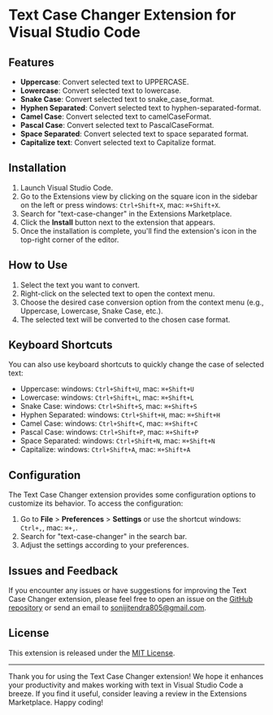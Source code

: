# Text Case Changer Extension for Visual Studio Code

## Features

- **Uppercase**: Convert selected text to UPPERCASE.
- **Lowercase**: Convert selected text to lowercase.
- **Snake Case**: Convert selected text to snake_case_format.
- **Hyphen Separated**: Convert selected text to hyphen-separated-format.
- **Camel Case**: Convert selected text to camelCaseFormat.
- **Pascal Case**: Convert selected text to PascalCaseFormat.
- **Space Separated**: Convert selected text to space separated format.
- **Capitalize text**: Convert selected text to Capitalize format.

## Installation

1. Launch Visual Studio Code.
2. Go to the Extensions view by clicking on the square icon in the sidebar on the left or press windows: `Ctrl+Shift+X`, mac: `⌘+Shift+X`.
3. Search for "text-case-changer" in the Extensions Marketplace.
4. Click the **Install** button next to the extension that appears.
5. Once the installation is complete, you'll find the extension's icon in the top-right corner of the editor.

## How to Use

1. Select the text you want to convert.
2. Right-click on the selected text to open the context menu.
3. Choose the desired case conversion option from the context menu (e.g., Uppercase, Lowercase, Snake Case, etc.).
4. The selected text will be converted to the chosen case format.

## Keyboard Shortcuts

You can also use keyboard shortcuts to quickly change the case of selected text:

- Uppercase: windows: `Ctrl+Shift+U`, mac: `⌘+Shift+U`
- Lowercase: windows: `Ctrl+Shift+L`, mac: `⌘+Shift+L`
- Snake Case: windows: `Ctrl+Shift+S`, mac: `⌘+Shift+S`
- Hyphen Separated: windows: `Ctrl+Shift+H`, mac: `⌘+Shift+H`
- Camel Case: windows: `Ctrl+Shift+C`, mac: `⌘+Shift+C`
- Pascal Case: windows: `Ctrl+Shift+P`, mac: `⌘+Shift+P`
- Space Separated: windows: `Ctrl+Shift+N`, mac: `⌘+Shift+N`
- Capitalize: windows: `Ctrl+Shift+A`, mac: `⌘+Shift+A`

## Configuration

The Text Case Changer extension provides some configuration options to customize its behavior. To access the configuration:

1. Go to **File** > **Preferences** > **Settings** or use the shortcut windows: `Ctrl+,`, mac: `⌘+,`.
2. Search for "text-case-changer" in the search bar.
3. Adjust the settings according to your preferences.

## Issues and Feedback

If you encounter any issues or have suggestions for improving the Text Case Changer extension, please feel free to open an issue on the [GitHub repository](https://github.com/JitendraSoni1234/text-case-changer) or send an email to sonijitendra805@gmail.com.

## License

This extension is released under the [MIT License](https://choosealicense.com/licenses/mit/).

---

Thank you for using the Text Case Changer extension! We hope it enhances your productivity and makes working with text in Visual Studio Code a breeze. If you find it useful, consider leaving a review in the Extensions Marketplace. Happy coding!
